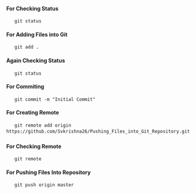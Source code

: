 #### For Checking Status
       git status
#### For Adding Files into Git
       git add .
#### Again Checking Status
       git status
#### For Commiting
       git commit -m "Initial Commit"
#### For Creating Remote
       git remote add origin https://github.com/Svkrishna26/Pushing_Files_into_Git_Repository.git
#### For Checking Remote
       git remote
#### For Pushing Files Into Repository
       git push origin master
